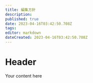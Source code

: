 ```yaml
---
title: 編集方針
description: 
published: true
date: 2023-04-16T03:42:50.708Z
tags: 
editor: markdown
dateCreated: 2023-04-16T03:42:50.708Z
---
```


# Header
Your content here